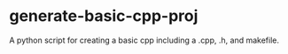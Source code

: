 # generate-basic-cpp-proj
A python script for creating a basic cpp including a .cpp, .h, and makefile.
